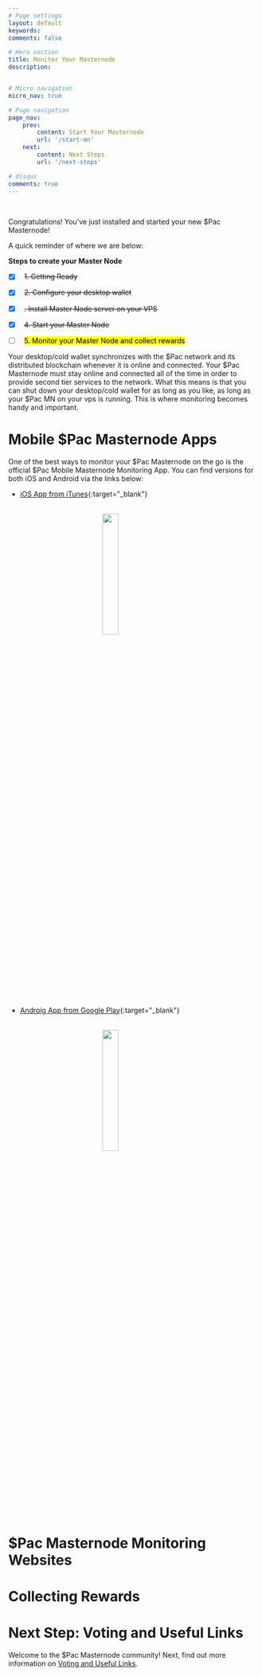 ```yaml
---
# Page settings
layout: default
keywords:
comments: false

# Hero section
title: Monitor Your Masternode
description: 


# Micro navigation
micro_nav: true

# Page navigation
page_nav:
    prev:
        content: Start Your Masternode
        url: '/start-mn'
    next:
        content: Next Steps
        url: '/next-steps'

# disqus
comments: true
---
```


<p>&nbsp;</p>
Congratulations! You've just installed and started your new $Pac Masternode! 

A quick reminder of where we are below:

<b>Steps to create your Master Node</b>

- [x] &nbsp; ~~1. Getting Ready~~
- [x] &nbsp; ~~2. Configure your desktop wallet~~
- [x] &nbsp; ~~. Install Master Node server on your VPS~~
- [x] &nbsp; ~~4. Start your Master Node~~
- [ ] &nbsp; <mark>5. Monitor your Master Node and collect rewards</mark>


<div class="callout callout--info">
    <p>
    Your desktop/cold wallet synchronizes with the $Pac network and its distributed blockchain whenever it is online and connected. Your $Pac Masternode must stay online and connected all of the time in order to provide second tier services to the network. What this means is that you can shut down your desktop/cold wallet for as long as you like, as long as your $Pac MN on your vps is running. This is where monitoring becomes handy and important.
    </p> 
</div>


# Mobile $Pac Masternode Apps

One of the best ways to monitor your $Pac Masternode on the go is the official $Pac Mobile Masternode Monitoring App. You can find versions for both iOS and Android via the links below:

- [iOS App from iTunes](https://itunes.apple.com/us/app/masternodes-monitor-%24pac-mn/id1387962793?mt=8){:target="_blank"}
<br/>

<img src="{% if jekyll.environment == 'production' %}{{ site.doks.baseurl }}{% endif %}/images/pacmnmobile-ios.jpg" style="display: block;margin-left: auto;margin-right: auto;width: 25%;"/>

- [Androig App from Google Play](https://play.google.com/store/apps/details?id=com.pac.masternodeapp){:target="_blank"}
<br/>

<img src="{% if jekyll.environment == 'production' %}{{ site.doks.baseurl }}{% endif %}/images/pacmnmobile-android.webp" style="display: block;margin-left: auto;margin-right: auto;width: 25%;"/>

# $Pac Masternode Monitoring Websites


# Collecting Rewards



# Next Step: Voting and Useful Links

Welcome to the $Pac Masternode community! Next, find out more information on [Voting and Useful Links](/next-steps).



